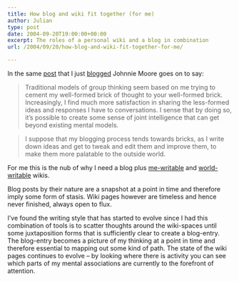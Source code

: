 ```yaml
---
title: How blog and wiki fit together (for me)
author: Julian
type: post
date: 2004-09-20T19:00:00+00:00
excerpt: The roles of a personal wiki and a blog in combination
url: /2004/09/20/how-blog-and-wiki-fit-together-for-me/

---
```

In the same [post][1] that I just [blogged][2] Johnnie Moore goes on to say:

> Traditional models of group thinking seem based on me trying to cement my well-formed brick of thought to your well-formed brick. Increasingly, I find much more satisfaction in sharing the less-formed ideas and responses I have to conversations. I sense that by doing so, it&#8217;s possible to create some sense of joint intelligence that can get beyond existing mental models.
  
> I suppose that my blogging process tends towards bricks, as I write down ideas and get to tweak and edit them and improve them, to make them more palatable to the outside world. 

For me this is the nub of why I need a blog plus [me-writable][3] and [world-writable][4] wikis. 

Blog posts by their nature are a snapshot at a point in time and therefore imply some form of stasis. Wiki pages however are timeless and hence never finished, always open to flux.

I&#8217;ve found the writing style that has started to evolve since I had this combination of tools is to scatter thoughts around the wiki-spaces until some juxtaposition forms that is sufficiently clear to create a blog-entry. The blog-entry becomes a picture of my thinking at a point in time and therefore essential to mapping out some kind of path. The state of the wiki pages continues to evolve &#8211; by looking where there is activity you can see which parts of my mental associations are currently to the forefront of attention.

 [1]: https://www.johnniemoore.com/blog/archives/000467.php
 [2]: https://www.synesthesia.co.uk/blog/archives/2004/09/20/mental-models-and-the-ladder-of-inference/
 [3]: https://www.synesthesia.co.uk/blog/wiki/
 [4]: https://www.synesthesia.co.uk/wiki/
